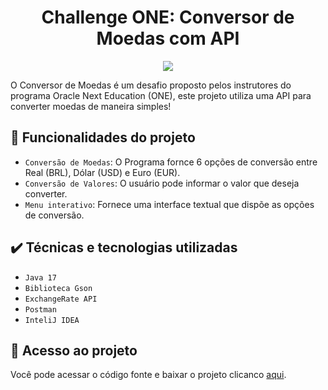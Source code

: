 <h1 align="center"> Challenge ONE: Conversor de Moedas com API </h1>
<p align="center">
<img loading="lazy" src="http://img.shields.io/static/v1?label=STATUS&message=EM%20DESENVOLVIMENTO&color=GREEN&style=for-the-badge"/>
</p>

O Conversor de Moedas é um desafio proposto pelos instrutores do programa Oracle Next Education (ONE), este projeto utiliza uma API para converter moedas de maneira simples!

## 🔨 Funcionalidades do projeto

- `Conversão de Moedas`: O Programa fornce 6 opções de conversão entre Real (BRL), Dólar (USD) e Euro (EUR).
- `Conversão de Valores`: O usuário pode informar o valor que deseja converter.
- `Menu interativo`: Fornece uma interface textual que dispõe as opções de conversão.
## ✔️ Técnicas e tecnologias utilizadas

- ``Java 17``
- ``Biblioteca Gson``
- ``ExchangeRate API``
- ``Postman``
- ``InteliJ IDEA``

## 📁 Acesso ao projeto

Você pode acessar o código fonte e baixar o projeto clicanco [aqui](https://github.com/bagsharu/challenge-one-conversor/tree/master/src/bagsharu).
